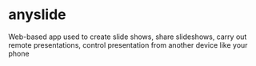 # anyslide
Web-based app used to create slide shows, share slideshows, carry out remote presentations, control presentation from another device like your phone
